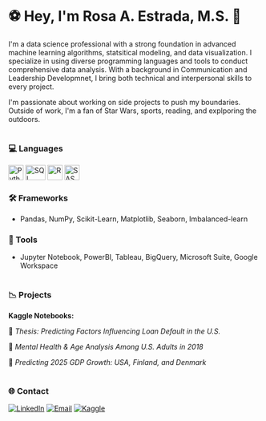 # ⚽️ Hey, I'm Rosa A. Estrada, M.S. 👋

I'm a data science professional with a strong foundation in advanced machine learning algorithms, statsitical modeling, and data visualization. I specialize in using diverse programming languages and tools to conduct comprehensive data analysis. With a background in Communication and Leadership Developmnet, I bring both technical and interpersonal skills to every project. 

I'm passionate about working on side projects to push my boundaries. Outside of work, I'm a fan of Star Wars, sports, reading, and explporing the outdoors.
# 

### 💻 Languages
<img src="https://upload.wikimedia.org/wikipedia/commons/thumb/c/c3/Python-logo-notext.svg/1200px-Python-logo-notext.svg.png" alt="Python" width="30" height= "30"> <img src="https://upload.wikimedia.org/wikipedia/commons/8/87/Sql_data_base_with_logo.png" alt="SQL" width="40" height="30"> <img src="https://upload.wikimedia.org/wikipedia/commons/thumb/1/1b/R_logo.svg/1200px-R_logo.svg.png" alt="R" width="30" height="30"> <img src="https://storage.googleapis.com/datanyze-data//technologies/2f61ce08afffb67e72b88af107376417307115a3.png" alt="SAS" width="30" height="30">

### 🛠️ Frameworks
- Pandas, NumPy, Scikit-Learn, Matplotlib, Seaborn, Imbalanced-learn

### 🧰 Tools
- Jupyter Notebook, PowerBI, Tableau, BigQuery, Microsoft Suite, Google Workspace

#

### 📉 Projects

**Kaggle Notebooks:**

  🔹 *Thesis: Predicting Factors Influencing Loan Default in the U.S.*

  🔹 *Mental Health & Age Analysis Among U.S. Adults in 2018*

  🔹 *Predicting 2025 GDP Growth: USA, Finland, and Denmark*

#

### 🌐 Contact
[![LinkedIn](https://img.shields.io/badge/LinkedIn-0A66C2?style=for-the-badge&logo=linkedin&logoColor=white)](https://www.linkedin.com/in/rosa-a-estrada-ms/)
[![Email](https://img.shields.io/badge/Email-D14836?style=for-the-badge&logo=gmail&logoColor=white)](mailto:rae.estrada03@gmail.com)
[![Kaggle](https://img.shields.io/badge/Kaggle-20BEFF?style=for-the-badge&logo=kaggle&logoColor=white)](https://www.kaggle.com/rosaaestrada)

<!---
rosaaestrada/rosaaestrada is a ✨ special ✨ repository because its `README.md` (this file) appears on your GitHub profile.
You can click the Preview link to take a look at your changes.
--->
